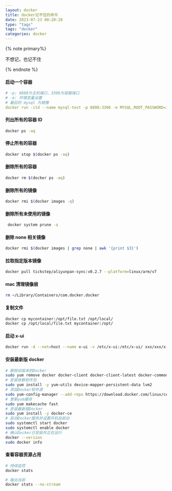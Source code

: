 ```yaml
---
layout: docker
title: docker记不住的命令
date: 2023-07-23 00:20:28
type: "tags"
tags: "docker"
categories: docker
---
```


{% note primary%}

不想记，也记不住

{% endnote %}

<!--more-->

#### 启动一个容器

```yaml
# -p: 8888为主机端口，3306为容器端口
# -e: 环境变量设置
# 最后的 mysql 为镜像 
docker run -itd --name mysql-test -p 8888:3306 -e MYSQL_ROOT_PASSWORD=123456 mysql
```
#### 列出所有的容器 ID
```sh
docker ps -aq
```

#### 停止所有的容器
```sh
docker stop $(docker ps -aq)
```

#### 删除所有的容器
```sh
docker rm $(docker ps -aq)
```

#### 删除所有的镜像
```sh
docker rmi $(docker images -q)
```
#### 删除所有未使用的镜像
```sh
 docker system prune -a
```
#### 删除 none 相关镜像
```sh
docker rmi $(docker images | grep none | awk '{print $3}')     
```

#### 拉取指定版本镜像
```sh
docker pull tickstep/aliyunpan-sync:v0.2.7 --platform=linux/arm/v7
```

#### mac 清理镜像层
```sh
rm ~/Library/Containers/com.docker.docker
```
#### 复制文件

```sh
docker cp mycontainer:/opt/file.txt /opt/local/
docker cp /opt/local/file.txt mycontainer:/opt/
```
#### 启动 x-ui
```sh
docker run -d --net=host --name x-ui -v /etc/x-ui:/etc/x-ui/ xxx/xxx/x-ui:latest
```

#### 安装最新版 docker
```sh
# 删除旧版本的Docker
sudo yum remove docker docker-client docker-client-latest docker-common docker-latest docker-latest-logrotate docker-logrotate docker-engine
# 安装依赖软件包
sudo yum install -y yum-utils device-mapper-persistent-data lvm2
# 添加Docker软件源
sudo yum-config-manager --add-repo https://download.docker.com/linux/centos/docker-ce.repo
# 更新yum缓存
sudo yum makecache fast
# 安装最新版Docker
sudo yum install -y docker-ce
# 启动Docker服务并设置开机自启动
sudo systemctl start docker
sudo systemctl enable docker
# 确认Docker已安装并正在运行
docker --version
sudo docker info
```

#### 查看容器资源占用
```sh
# 持续监控
docker stats

# 输出当前
docker stats --no-stream
```